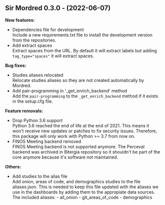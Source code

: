 ## Sir Mordred 0.3.0 - (2022-06-07)

**New features:**

 * Dependencies file for development\
   Include a new requirements.txt file to install the development version
   from the repositories.
 * Add extract spaces\
   Extract spaces from the URL. By default it will extract labels but
   adding `tag_type="spaces"` it will extract spaces.

**Bug fixes:**

 * Studies aliases relocated\
   Relocate studies aliases so they are not created automatically by
   Mordred.
 * Add pair-programming in '_get_enrich_backend' method\
   Add the `pair-programming` to the `_get_enrich_backend` method if it
   exists in the setup.cfg file.

**Feature removals:**

 * Drop Python 3.6 support\
   Python 3.6 reached the end of life at the end of 2021. This means it
   won't receive new updates or patches to fix security issues.
   Therefore, this package will only work with Python >= 3.7 from now on.
 * FINOS Meeting backend removed\
   FINOS Meeting backend is not supported anymore. The Perceval backend
   was archived in Bitergia repository so it shouldn't be part of the
   core anymore because it's software not maintained.

**Others:**

 * Add studies to the alias file\
   Add onion, areas of code, and demographics studies to the file
   aliases.json. This is needed to keep this file updated with the
   aliases we use in the dashboards by adding them to the appropiate data
   sources. The included aliases: - all_onion - git_areas_of_code -
   demographics


